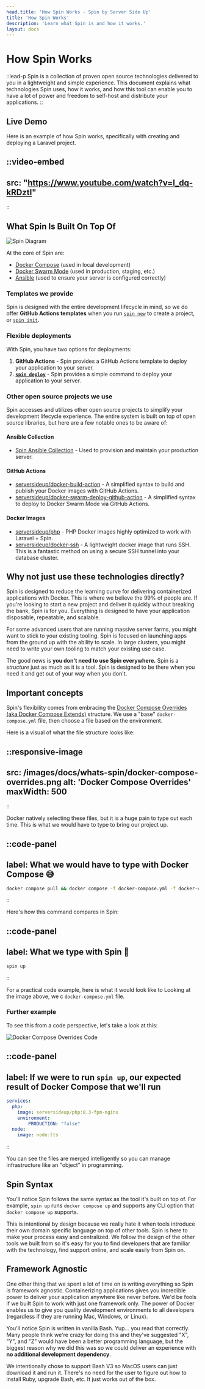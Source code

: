 ```yaml
---
head.title: 'How Spin Works - Spin by Server Side Up'
title: 'How Spin Works'
description: 'Learn what Spin is and how it works.'
layout: docs
---
```


# How Spin Works
::lead-p
Spin is a collection of proven open source technologies delivered to you in a lightweight and simple experience. This document explains what technologies Spin uses, how it works, and how this tool can enable you to have a lot of power and freedom to self-host and distribute your applications.
::

## Live Demo
Here is an example of how Spin works, specifically with creating and deploying a Laravel project.

::video-embed
---
src: "https://www.youtube.com/watch?v=I_dq-kRDztI"
---
::

## What Spin Is Built On Top Of
![Spin Diagram](/images/docs/whats-spin/spin-diagram.png)

At the core of Spin are:
- [Docker Compose](https://docs.docker.com/compose/) (used in local development)
- [Docker Swarm Mode](https://docs.docker.com/engine/swarm/) (used in production, staging, etc.)
- [Ansible](https://www.ansible.com/) (used to ensure your server is configured correctly)

### Templates we provide
Spin is designed with the entire development lifecycle in mind, so we do offer **GitHub Actions templates** when you run [`spin new`](/docs/command-reference/new) to create a project, or [`spin init`](/docs/command-reference/init).

### Flexible deployments
With Spin, you have two options for deployments:
1. **GitHub Actions** - Spin provides a GitHub Actions template to deploy your application to your server.
2. [**`spin deploy`**]() - Spin provides a simple command to deploy your application to your server.

### Other open source projects we use
Spin accesses and utilizes other open source projects to simplify your development lifecycle experience. The entire system is built on top of open source libraries, but here are a few notable ones to be aware of:

#### Ansible Collection
- [Spin Ansible Collection](https://github.com/serversideup/ansible-collection-spin) - Used to provision and maintain your production server.

#### GitHub Actions
- [serversideup/docker-build-action](https://github.com/marketplace/actions/docker-build-action) - A simplified syntax to build and publish your Docker images with GitHub Actions.
- [serversideup/docker-swarm-deploy-github-action](https://github.com/marketplace/actions/docker-swarm-deploy-github-action) - A simplified syntax to deploy to Docker Swarm Mode via GitHub Actions.

#### Docker Images
- [serversideup/php](https://serversideup.net/open-source/docker-php/) - PHP Docker images highly optimized to work with Laravel + Spin.
- [serversideup/docker-ssh](https://github.com/serversideup/docker-ssh) - A lightweight docker image that runs SSH. This is a fantastic method on using a secure SSH tunnel into your database cluster.

## Why not just use these technologies directly?
Spin is designed to reduce the learning curve for delivering containerized applications with Docker. This is where we believe the 99% of people are. If you're looking to start a new project and deliver it quickly without breaking the bank, Spin is for you. Everything is designed to have your application disposable, repeatable, and scalable.

For some advanced users that are running massive server farms, you might want to stick to your existing tooling. Spin is focused on launching apps from the ground up with the ability to scale. In large clusters, you might need to write your own tooling to match your existing use case.

The good news is **you don't need to use Spin everywhere.** Spin is a *structure* just as much as it is a tool. Spin is designed to be there when you need it and get out of your way when you don't.

## Important concepts
Spin's flexibility comes from embracing the [Docker Compose Overrides (aka Docker Compose Extends)](https://docs.docker.com/compose/multiple-compose-files/extends/) structure. We use a "base" `docker-compose.yml` file, then choose a file based on the environment.

Here is a visual of what the file structure looks like:

::responsive-image
---
src: /images/docs/whats-spin/docker-compose-overrides.png
alt: 'Docker Compose Overrides'
maxWidth: 500
---
::

Docker natively selecting these files, but it is a huge pain to type out each time. This is what we would have to type to bring our project up.

::code-panel
---
label: What we would have to type with Docker Compose 😅
---
```bash
docker compose pull && docker compose -f docker-compose.yml -f docker-compose.dev.yml up
```
::

Here's how this command compares in Spin:

::code-panel
---
label: What we type with Spin 🥳
---
```bash
spin up
```
::

For a practical code example, here is what it would look like to 
Looking at the image above, we c `docker-compose.yml` file.

### Further example
To see this from a code perspective, let's take a look at this:

![Docker Compose Overrides Code](/images/docs/whats-spin/docker-overrides-code.png)

::code-panel
---
label: If we were to run `spin up`, our expected result of Docker Compose that we'll run
---
```yaml
services:
  php:
    image: serversideup/php:8.3-fpm-nginx
    environment:
        PRODUCTION: "false"
  node:
    image: node:lts
```
::

You can see the files are merged intelligently so you can manage infrastructure like an "object" in programming.

## Spin Syntax
You'll notice Spin follows the same syntax as the tool it's built on top of. For example, `spin up` runs `docker compose up` and supports any CLI option that `docker compose up` supports.

This is intentional by design because we really hate it when tools introduce their own domain specific language on top of other tools. Spin is here to make your process easy and centralized. We follow the design of the other tools we built from so it's easy for you to find developers that are familiar with the technology, find support online, and scale easily from Spin on.

## Framework Agnostic
One other thing that we spent a lot of time on is writing everything so Spin is framework agnostic. Containerizing applications gives you incredible power to deliver your application anywhere like never before. We'd be fools if we built Spin to work with just one framework only. The power of Docker enables us to give you quality development environments to all developers (regardless if they are running Mac, Windows, or Linux).

You'll notice Spin is written in vanilla Bash. Yup... you read that correctly. Many people think we're crazy for doing this and they've suggested "X", "Y", and "Z" would have been a better programming language, but the biggest reason why we did this was so we could deliver an experience with **no additional development dependency**.

We intentionally chose to support Bash V3 so MacOS users can just download it and run it. There's no need for the user to figure out how to install Ruby, upgrade Bash, etc. It just works out of the box.
